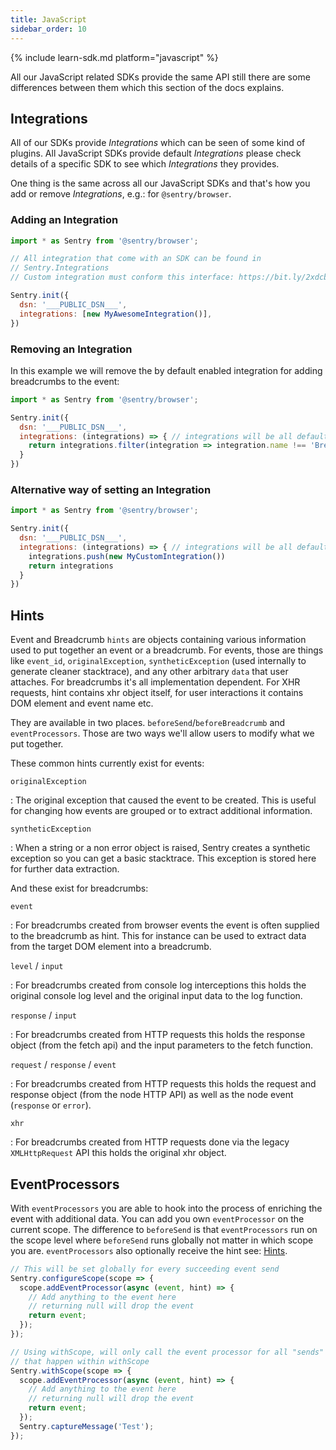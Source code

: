 ```yaml
---
title: JavaScript
sidebar_order: 10
---
```


{% include learn-sdk.md platform="javascript" %}

All our JavaScript related SDKs provide the same API still there are some differences between them
which this section of the docs explains.

## Integrations

All of our SDKs provide _Integrations_ which can be seen of some kind of plugins. All JavaScript SDKs provide default _Integrations_ please check  details of a specific SDK to see which _Integrations_ they provides.

One thing is the same across all our JavaScript SDKs and that's how you add or remove _Integrations_, e.g.: for `@sentry/browser`.

### Adding an Integration

```javascript
import * as Sentry from '@sentry/browser';

// All integration that come with an SDK can be found in 
// Sentry.Integrations
// Custom integration must conform this interface: https://bit.ly/2xdcbAR

Sentry.init({
  dsn: '___PUBLIC_DSN___',
  integrations: [new MyAwesomeIntegration()],
})
```

### Removing an Integration

In this example we will remove the by default enabled integration for adding breadcrumbs to the event:

```javascript
import * as Sentry from '@sentry/browser';

Sentry.init({
  dsn: '___PUBLIC_DSN___',
  integrations: (integrations) => { // integrations will be all default integrations
    return integrations.filter(integration => integration.name !== 'Breadcrumbs');
  }
})
```

### Alternative way of setting an Integration

```javascript
import * as Sentry from '@sentry/browser';

Sentry.init({
  dsn: '___PUBLIC_DSN___',
  integrations: (integrations) => { // integrations will be all default integrations
    integrations.push(new MyCustomIntegration())
    return integrations
  }
})
```

## Hints

Event and Breadcrumb `hints` are objects containing various information used to put together an event or a breadcrumb. For events, those are things like `event_id`, `originalException`, `syntheticException` (used internally to generate cleaner stacktrace), and any other arbitrary `data` that user attaches. For breadcrumbs it's all implementation dependent. For XHR requests, hint contains xhr object itself, for user interactions it contains DOM element and event name etc.

They are available in two places. `beforeSend`/`beforeBreadcrumb` and `eventProcessors`. Those are two ways we'll allow users to modify what we put together.

These common hints currently exist for events:

`originalException`

: The original exception that caused the event to be created.  This is useful for changing how events
  are grouped or to extract additional information.

`syntheticException`

: When a string or a non error object is raised, Sentry creates a synthetic exception so you can get a
  basic stacktrace.  This exception is stored here for further data extraction.

And these exist for breadcrumbs:

`event`

: For breadcrumbs created from browser events the event is often supplied to the breadcrumb as hint.  This
  for instance can be used to extract data from the target DOM element into a breadcrumb.

`level` / `input`

: For breadcrumbs created from console log interceptions this holds the original console log level and the
  original input data to the log function.

`response` / `input`

: For breadcrumbs created from HTTP requests this holds the response object
  (from the fetch api) and the input parameters to the fetch function.

`request` / `response` / `event`

: For breadcrumbs created from HTTP requests this holds the request and response object
  (from the node HTTP API) as well as the node event (`response` or `error`).

`xhr`

: For breadcrumbs created from HTTP requests done via the legacy `XMLHttpRequest` API this holds
  the original xhr object.

## EventProcessors

With `eventProcessors` you are able to hook into the process of enriching the event with additional data.
You can add you own `eventProcessor` on the current scope. The difference to `beforeSend` is that
`eventProcessors` run on the scope level where `beforeSend` runs globally not matter in which scope you are.
`eventProcessors` also optionally receive the hint see: [Hints](#hints).

```javascript
// This will be set globally for every succeeding event send
Sentry.configureScope(scope => {
  scope.addEventProcessor(async (event, hint) => {
    // Add anything to the event here
    // returning null will drop the event
    return event;
  });
});

// Using withScope, will only call the event processor for all "sends"
// that happen within withScope
Sentry.withScope(scope => {
  scope.addEventProcessor(async (event, hint) => {
    // Add anything to the event here
    // returning null will drop the event
    return event;
  });
  Sentry.captureMessage('Test');
});
```

